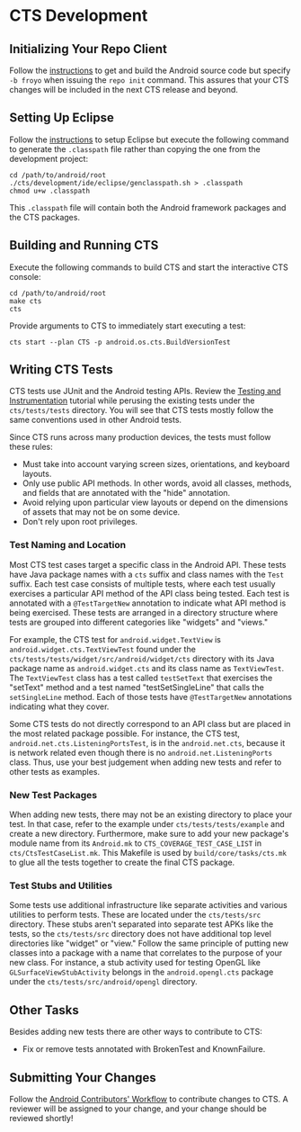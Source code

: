 <!--
   Copyright 2010 The Android Open Source Project 

   Licensed under the Apache License, Version 2.0 (the "License"); 
   you may not use this file except in compliance with the License.
   You may obtain a copy of the License at

       http://www.apache.org/licenses/LICENSE-2.0

   Unless required by applicable law or agreed to in writing, software
   distributed under the License is distributed on an "AS IS" BASIS,
   WITHOUT WARRANTIES OR CONDITIONS OF ANY KIND, either express or implied.
   See the License for the specific language governing permissions and
   limitations under the License.
-->

# CTS Development #

## Initializing Your Repo Client ##

Follow the [instructions](/source/downloading.html)
to get and build the Android source code but specify `-b froyo`
when issuing the `repo init` command. This assures that your CTS
changes will be included in the next CTS release and beyond.

## Setting Up Eclipse ##

Follow the [instructions](/source/using-eclipse.html)
to setup Eclipse but execute the following command to generate the
`.classpath` file rather than copying the one from the development
project:

    cd /path/to/android/root
    ./cts/development/ide/eclipse/genclasspath.sh > .classpath
    chmod u+w .classpath

This `.classpath` file will contain both the Android framework
packages and the CTS packages.

## Building and Running CTS ##

Execute the following commands to build CTS and start the interactive
CTS console:

    cd /path/to/android/root
    make cts
    cts

Provide arguments to CTS to immediately start executing a test:

    cts start --plan CTS -p android.os.cts.BuildVersionTest

## Writing CTS Tests ##

CTS tests use JUnit and the Android testing APIs. Review the 
[Testing and Instrumentation](http://d.android.com/guide/topics/testing/testing_android.html) 
tutorial while perusing the existing tests under the
`cts/tests/tests` directory. You will see that CTS tests mostly follow the same
conventions used in other Android tests.

Since CTS runs across many production devices, the tests must follow
these rules:

- Must take into account varying screen sizes, orientations, and keyboard layouts.
- Only use public API methods. In other words, avoid all classes, methods, and fields that are annotated with the "hide" annotation.
- Avoid relying upon particular view layouts or depend on the dimensions of assets that may not be on some device.
- Don't rely upon root privileges.

### Test Naming and Location ###

Most CTS test cases target a specific class in the Android API. These tests
have Java package names with a `cts` suffix and class
names with the `Test` suffix. Each test case consists of
multiple tests, where each test usually exercises a particular API method of
the API class being tested. Each test is annotated with a `@TestTargetNew`
annotation to indicate what API method is being exercised. These tests are
arranged in a directory structure where tests are grouped into different
categories like "widgets" and "views."

For example, the CTS test for `android.widget.TextView` is
`android.widget.cts.TextViewTest` found under the
`cts/tests/tests/widget/src/android/widget/cts` directory with its
Java package name as `android.widget.cts` and its class name as
`TextViewTest`. The `TextViewTest` class has a test called `testSetText`
that exercises the "setText" method and a test named "testSetSingleLine" that
calls the `setSingleLine` method. Each of those tests have `@TestTargetNew`
annotations indicating what they cover.

Some CTS tests do not directly correspond to an API class but are placed in
the most related package possible. For instance, the CTS test,
`android.net.cts.ListeningPortsTest`, is in the `android.net.cts`, because it
is network related even though there is no `android.net.ListeningPorts` class.
Thus, use your best judgement when adding new tests and refer to other tests
as examples.

### New Test Packages ###

When adding new tests, there may not be an existing directory to place your
test. In that case, refer to the example under `cts/tests/tests/example` and
create a new directory. Furthermore, make sure to add your new package's
module name from its `Android.mk` to `CTS_COVERAGE_TEST_CASE_LIST` in
`cts/CtsTestCaseList.mk`. This Makefile is used by `build/core/tasks/cts.mk`
to glue all the tests together to create the final CTS package.

### Test Stubs and Utilities ###

Some tests use additional infrastructure like separate activities
and various utilities to perform tests. These are located under the
`cts/tests/src` directory. These stubs aren't separated into separate test
APKs like the tests, so the `cts/tests/src` directory does not have additional
top level directories like "widget" or "view." Follow the same principle of
putting new classes into a package with a name that correlates to the purpose
of your new class. For instance, a stub activity used for testing OpenGL like
`GLSurfaceViewStubActivity` belongs in the `android.opengl.cts` package under
the `cts/tests/src/android/opengl` directory.

## Other Tasks ##

Besides adding new tests there are other ways to contribute to CTS:

- Fix or remove tests annotated with BrokenTest and KnownFailure.

## Submitting Your Changes ##

Follow the [Android Contributors' Workflow](/source/submit-patches.html)
to contribute changes to CTS. A reviewer
will be assigned to your change, and your change should be reviewed shortly!

